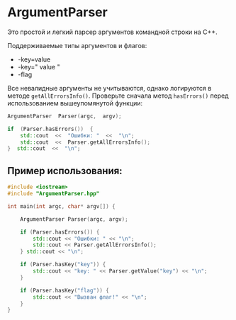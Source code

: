 # ArgumentParser

Это простой и легкий парсер аргументов командной строки на С++.

Поддерживаемые типы аргументов и флагов:
* -key=value
* -key=" value "
* -flag

Все невалидные аргументы не учитываются, однако логируются в методе `getAllErrorsInfo()`. 
Проверьте сначала метод `hasErrors()` перед использованием вышеупомянутой функции:

```cpp
ArgumentParser  Parser(argc,  argv);

if  (Parser.hasErrors())  {
	std::cout  <<  "Ошибки: "  <<  "\n";
	std::cout  <<  Parser.getAllErrorsInfo();
}  std::cout  <<  "\n";
```

## Пример использования:

```cpp
#include <iostream>
#include "ArgumentParser.hpp"

int main(int argc, char* argv[]) {

    ArgumentParser Parser(argc, argv);

    if (Parser.hasErrors()) {
        std::cout << "Ошибки: " << "\n";
        std::cout << Parser.getAllErrorsInfo();
    } std::cout << "\n";

    if (Parser.hasKey("key")) {
        std::cout << "key: " << Parser.getValue("key") << "\n";
    }

    if (Parser.hasKey("flag")) {
        std::cout << "Вызван флаг!" << "\n";
    }
}
```

